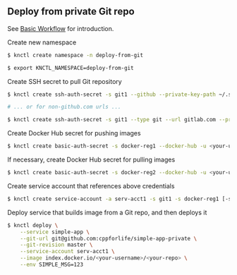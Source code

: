 ## Deploy from private Git repo

See [Basic Workflow](./basic-workflow.md) for introduction.

Create new namespace

```bash
$ knctl create namespace -n deploy-from-git

$ export KNCTL_NAMESPACE=deploy-from-git
```

Create SSH secret to pull Git repository

```bash
$ knctl create ssh-auth-secret -s git1 --github --private-key-path ~/.ssh/my-ssh-key

# ... or for non-github.com urls ...

$ knctl create ssh-auth-secret -s git1 --type git --url gitlab.com --private-key-path ~/.ssh/
```

Create Docker Hub secret for pushing images

```bash
$ knctl create basic-auth-secret -s docker-reg1 --docker-hub -u <your-username> -p <your-password>
```

If necessary, create Docker Hub secret for pulling images

```bash
$ knctl create basic-auth-secret -s docker-reg2 --docker-hub -u <your-username> -p <your-password> --for-pulling
```

Create service account that references above credentials

```bash
$ knctl create service-account -a serv-acct1 -s git1 -s docker-reg1 [-s docker-reg2]
```

Deploy service that builds image from a Git repo, and then deploys it

```bash
$ knctl deploy \
    --service simple-app \
    --git-url git@github.com:cppforlife/simple-app-private \
    --git-revision master \
    --service-account serv-acct1 \
    --image index.docker.io/<your-username>/<your-repo> \
    --env SIMPLE_MSG=123
```

